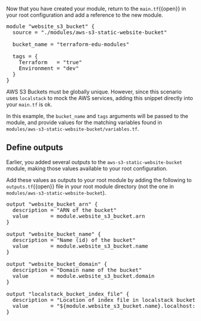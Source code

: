 Now that you have created your module, return to the `main.tf`{{open}} in your root
configuration and add a reference to the new module.

<pre class="file" data-target="clipboard">
module "website_s3_bucket" {
  source = "./modules/aws-s3-static-website-bucket"

  bucket_name = "terraform-edu-modules"

  tags = {
    Terraform   = "true"
    Environment = "dev"
  }
}
</pre>

AWS S3 Buckets must be globally unique. However, since this scenario uses
`localstack` to mock the AWS services, adding this snippet directly into your 
`main.tf` is ok.

In this example, the `bucket_name` and `tags` arguments will be passed to the
module, and provide values for the matching variables found in
`modules/aws-s3-static-website-bucket/variables.tf`.

## Define outputs

Earlier, you added several outputs to the `aws-s3-static-website-bucket` module,
making those values available to your root configuration.

Add these values as outputs to your root module by adding the following to
`outputs.tf`{{open}} file in your root module directory (not the one in
`modules/aws-s3-static-website-bucket`).

<pre class="file" data-target="clipboard">
output "website_bucket_arn" {
  description = "ARN of the bucket"
  value       = module.website_s3_bucket.arn
}

output "website_bucket_name" {
  description = "Name (id) of the bucket"
  value       = module.website_s3_bucket.name
}

output "website_bucket_domain" {
  description = "Domain name of the bucket"
  value       = module.website_s3_bucket.domain
}

output "localstack_bucket_index_file" {
  description = "Location of index file in localstack bucket"
  value       = "${module.website_s3_bucket.name}.localhost:4566/${module.website_s3_bucket.name}/index.html"
}
</pre>